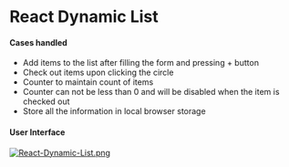 # React Dynamic List 

<h4>Cases handled</h4>

<ul>
  <li>Add items to the list after filling the form and pressing + button</li>
  <li>Check out items upon clicking the circle</li>
  <li>Counter to maintain count of items</li>
  <li>Counter can not be less than 0 and will be disabled when the item is checked out</li>
  <li>Store all the information in local browser storage</li>
</ul>

<h4>User Interface</h4>

[![React-Dynamic-List.png](https://i.postimg.cc/x8QKvgZw/React-Dynamic-List.png)](https://postimg.cc/Q969sghm)


